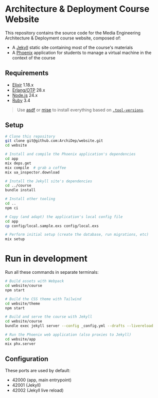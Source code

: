 # Architecture & Deployment Course Website

This repository contains the source code for the Media Engineering Architecture
& Deployment course website, composed of:

- A [Jekyll][jekyll] static site containing most of the course's materials
- A [Phoenix][phoenix] application for students to manage a virtual machine in
  the context of the course

## Requirements

* [Elixir][elixir] 1.18.x
* [Erlang/OTP][erlang] 28.x
* [Node.js][node] 24.x
* [Ruby][ruby] 3.4

> Use [asdf] or [mise] to install everything based on
> [`.tool-versions`](./.tool-versions).

## Setup

```bash
# Clone this repository
git clone git@github.com:ArchiDep/website.git
cd website

# Install and compile the Phoenix application's dependencies
cd app
mix deps.get
mix compile  # grab a coffee
mix ua_inspector.download

# Install the Jekyll site's dependencies
cd ../course
bundle install

# Install other tooling
cd ..
npm ci

# Copy (and adapt) the application's local config file
cd app
cp config/local.sample.exs config/local.exs

# Perform initial setup (create the database, run migrations, etc)
mix setup
```

# Run in development

Run all these commands in separate terminals:

```bash
# Build assets with Webpack
cd website/course
npm start

# Build the CSS theme with Tailwind
cd website/theme
npm start

# Build and serve the course with Jekyll
cd website/course
bundle exec jekyll server --config _config.yml --drafts --livereload

# Run the Phoenix web application (also proxies to Jekyll)
cd website/app
mix phx.server
```

## Configuration

These ports are used by default:

- 42000 (app, main entrypoint)
- 42001 (Jekyll)
- 42002 (Jekyll live reload)

[asdf]: https://asdf-vm.com
[elixir]: https://elixir-lang.org
[erlang]: https://www.erlang.org
[jekyll]: https://jekyllrb.com
[mise]: https://mise.jdx.dev
[node]: https://nodejs.org
[phoenix]: https://www.phoenixframework.org
[ruby]: https://www.ruby-lang.org
